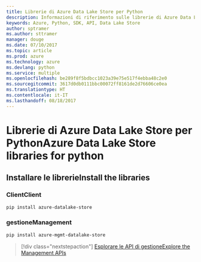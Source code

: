 ```yaml
---
title: Librerie di Azure Data Lake Store per Python
description: Informazioni di riferimento sulle librerie di Azure Data Lake Store per Python
keywords: Azure, Python, SDK, API, Data Lake Store
author: sptramer
ms.author: sttramer
manager: douge
ms.date: 07/10/2017
ms.topic: article
ms.prod: azure
ms.technology: azure
ms.devlang: python
ms.service: multiple
ms.openlocfilehash: be289f8f5bdbcc1023a39e75e517f4ebba48c2e0
ms.sourcegitcommit: 3617d0db0111bbc00072ff8161de2d76606ce0ea
ms.translationtype: HT
ms.contentlocale: it-IT
ms.lasthandoff: 08/18/2017
---
```

# <a name="azure-data-lake-store-libraries-for-python"></a><span data-ttu-id="c2617-104">Librerie di Azure Data Lake Store per Python</span><span class="sxs-lookup"><span data-stu-id="c2617-104">Azure Data Lake Store libraries for python</span></span>

## <a name="install-the-libraries"></a><span data-ttu-id="c2617-105">Installare le librerie</span><span class="sxs-lookup"><span data-stu-id="c2617-105">Install the libraries</span></span>
### <a name="client"></a><span data-ttu-id="c2617-106">Client</span><span class="sxs-lookup"><span data-stu-id="c2617-106">Client</span></span>

```bash
pip install azure-datalake-store
```

### <a name="management"></a><span data-ttu-id="c2617-107">gestione</span><span class="sxs-lookup"><span data-stu-id="c2617-107">Management</span></span>

```bash
pip install azure-mgmt-datalake-store
```
> [!div class="nextstepaction"]
> [<span data-ttu-id="c2617-108">Esplorare le API di gestione</span><span class="sxs-lookup"><span data-stu-id="c2617-108">Explore the Management APIs</span></span>](/python/api/overview/azure/datalakestore/managementlibrary)